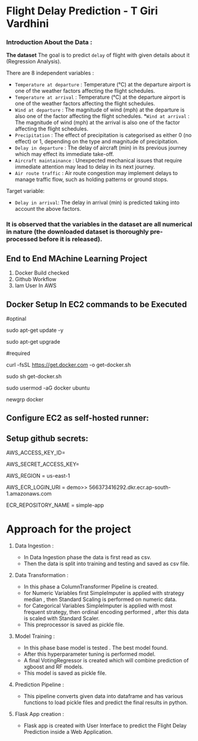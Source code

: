 # Flight Delay Prediction - T Giri Vardhini

### Introduction About the Data :

**The dataset** The goal is to predict `delay` of flight with given details about it (Regression Analysis).

There are 8 independent variables :

* `Temperature at departure` : Temperature (°C) at the departure airport is one of the weather factors affecting the flight schedules. 
* `Temperature at arrival` : Temperature (°C) at the departure airport is one of the weather factors affecting the flight schedules. 
* `Wind at departure` : The magnitude of wind (mph) at the departure is also one of the factor affecting the flight schedules.
*`Wind at arrival` : The magnitude of wind (mph) at the arrival is also one of the factor affecting the flight schedules.
* `Precipitation` : The effect of precipitation is categorised as either 0 (no effect) or 1, depending on the type and magnitude of precipitation.
* `Delay in departure` : The delay of aircraft (min) in its previous journey which may effect its immediate take-off.
* `Aircraft maintainance` : Unexpected mechanical issues that require immediate attention may lead to delay in its next journey. 
* `Air route traffic` : Air route congestion may implement delays to manage traffic flow, such as holding patterns or ground stops.

Target variable:
* `Delay in arrival`: The delay in arrival (min) is predicted taking into account the above factors.

<!-- Dataset Source Link :
[https://www.kaggle.com/competitions/playground-series-s3e8/data?select=train.csv](https://www.kaggle.com/competitions/playground-series-s3e8/data?select=train.csv) -->

### It is observed that the variables in the dataset are all numerical in nature (the downloaded dataset is thoroughly pre-processed before it is released). 

<!-- # AWS Deployment Link :

 [http://gemstonepriceutkarshgaikwad-env.eba-7zp3wapg.ap-south-1.elasticbeanstalk.com/](http://gemstonepriceutkarshgaikwad-env.eba-7zp3wapg.ap-south-1.elasticbeanstalk.com/)

# Screenshot of UI

![HomepageUI](./Webpage_UI/Screenshot%202318.jpg) -->

## End to End MAchine Learning Project

1. Docker Build checked
2. Github Workflow
3. Iam User In AWS

## Docker Setup In EC2 commands to be Executed

#optinal

sudo apt-get update -y

sudo apt-get upgrade

#required

curl -fsSL https://get.docker.com -o get-docker.sh

sudo sh get-docker.sh

sudo usermod -aG docker ubuntu

newgrp docker

## Configure EC2 as self-hosted runner:

## Setup github secrets:

AWS_ACCESS_KEY_ID=

AWS_SECRET_ACCESS_KEY=

AWS_REGION = us-east-1

AWS_ECR_LOGIN_URI = demo>>  566373416292.dkr.ecr.ap-south-1.amazonaws.com

ECR_REPOSITORY_NAME = simple-app

# Approach for the project 

1. Data Ingestion : 
    * In Data Ingestion phase the data is first read as csv. 
    * Then the data is split into training and testing and saved as csv file.

2. Data Transformation : 
    * In this phase a ColumnTransformer Pipeline is created.
    * for Numeric Variables first SimpleImputer is applied with strategy median , then Standard Scaling is performed on numeric data.
    * for Categorical Variables SimpleImputer is applied with most frequent strategy, then ordinal encoding performed , after this data is scaled with Standard Scaler.
    * This preprocessor is saved as pickle file.

3. Model Training : 
    * In this phase base model is tested . The best model found.
    * After this hyperparameter tuning is performed model.
    * A final VotingRegressor is created which will combine prediction of xgboost and RF models.
    * This model is saved as pickle file.

4. Prediction Pipeline : 
    * This pipeline converts given data into dataframe and has various functions to load pickle files and predict the final results in python.

5. Flask App creation : 
    * Flask app is created with User Interface to predict the Flight Delay Prediction inside a Web Application.

<!-- # Exploratory Data Analysis Notebook -->

<!-- Link : [EDA Notebook](./notebook/1_EDA_Gemstone_price.ipynb) -->

<!-- # Model Training Approach Notebook

Link : [Model Training Notebook](./notebook/2_Model_Training_Gemstone.ipynb) -->

<!-- # Model Interpretation with LIME 

Link : [LIME Interpretation](./notebook/3_Explainability_with_LIME.ipynb) -->


